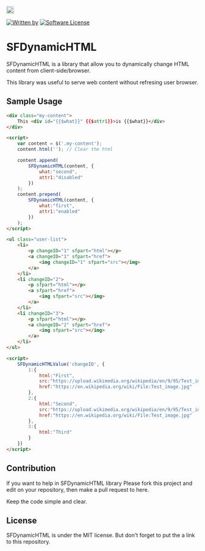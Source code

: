 <a href="https://www.patreon.com/stefansarya"><img src="http://anisics.stream/assets/img/support-badge.png" height="20"></a>

[![Written by](https://img.shields.io/badge/Written%20by-ScarletsFiction-%231e87ff.svg)](LICENSE)
[![Software License](https://img.shields.io/badge/License-MIT-brightgreen.svg)](LICENSE)

# SFDynamicHTML
SFDynamicHTML is a library that allow you to dynamically change HTML content from client-side/browser.

This library was useful to serve web content without refresing user browser.

## Sample Usage

```html
<div class="my-content">
    This <div id="{{$what}}" {{$attr1}}>is {{$what}}</div>
</div>

<script>
    var content = $('.my-content');
    content.html(''); // Clear the html

    content.append(
        SFDynamicHTML(content, {
            what:"second",
            attr1:"disabled"
        })
    );
    content.prepend(
        SFDynamicHTML(content, {
            what:"first",
            attr1:"enabled"
        })
    );
</script>
```

```html
<ul class="user-list">
    <li>
        <p changeID="1" sfpart="html"></p>
        <a changeID="1" sfpart="href">
            <img changeID="1" sfpart="src"></img>
        </a>
    </li>
    <li changeID="2">
        <p sfpart="html"></p>
        <a sfpart="href">
            <img sfpart="src"></img>
        </a>
    </li>
    <li changeID="3">
        <p sfpart="html"></p>
        <a changeID="2" sfpart="href">
            <img sfpart="src"></img>
        </a>
    </li>
</ul>

<script>
    SFDynamicHTMLValue('changeID', {
        1:{
            html:"First",
            src:"https://upload.wikimedia.org/wikipedia/en/9/95/Test_image.jpg",
            href:"https://en.wikipedia.org/wiki/File:Test_image.jpg"
        },
        2:{
            html:"Second",
            src:"https://upload.wikimedia.org/wikipedia/en/9/95/Test_image.jpg",
            href:"https://en.wikipedia.org/wiki/File:Test_image.jpg"
        },
        3:{
            html:"Third"
        }
    })
</script>
```

## Contribution

If you want to help in SFDynamicHTML library
Please fork this project and edit on your repository, then make a pull request to here.

Keep the code simple and clear.

## License

SFDynamicHTML is under the MIT license.
But don't forget to put the a link to this repository.
